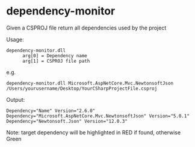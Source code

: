 # dependency-monitor
Given a CSPROJ file return all dependencies used by the project 


Usage:

```
dependency-monitor.dll 
      arg[0] = Dependency name
      arg[1] = CSPROJ file path
```
e.g.

```
dependency-monitor.dll Microsoft.AspNetCore.Mvc.NewtonsoftJson /Users/yourusername/Desktop/YourCSharpProjectFile.csproj
```

Output:

```
Dependency="Name" Version="2.6.0"
Dependency="Microsoft.AspNetCore.Mvc.NewtonsoftJson" Version="5.0.1"
Dependency="Newtonsoft.Json" Version="12.0.3" 
```

Note: target dependency will be highlighted in RED if found, otherwise Green
